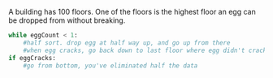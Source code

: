 A building has 100 floors. One of the floors is the highest floor an egg can be dropped from without breaking.

```python
while eggCount < 1:
    #half sort. drop egg at half way up, and go up from there
    #when egg cracks, go back down to last floor where egg didn't crack and increment by two. If egg cracks, you know that it was the previous floor. probably. maybe you technically have to increment by 1
if eggCracks:
    #go from bottom, you've eliminated half the data
```
